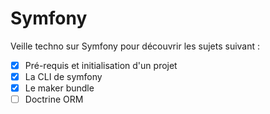 # Symfony

Veille techno sur Symfony pour découvrir les sujets suivant :

- [x] Pré-requis et initialisation d'un projet
- [x] La CLI de symfony
- [x] Le maker bundle
- [ ] Doctrine ORM
